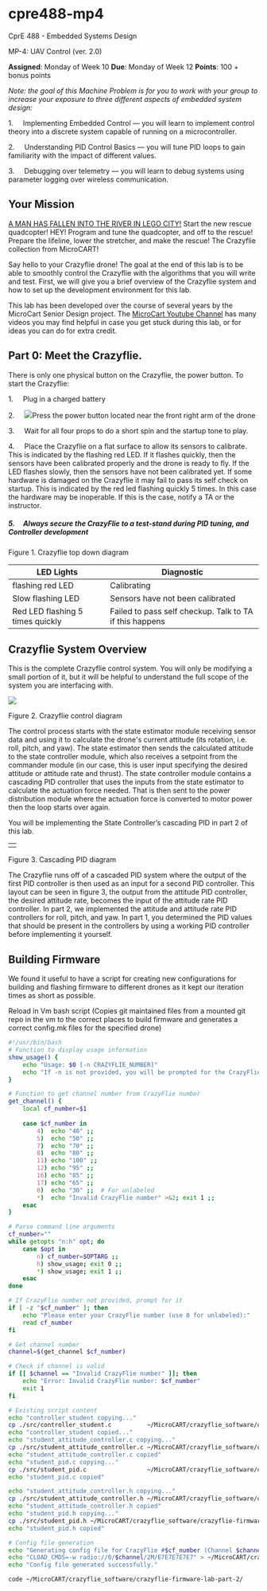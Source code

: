 # cpre488-mp4
CprE 488 \- Embedded Systems Design

MP-4: UAV Control (ver. 2.0)

**Assigned**: Monday of Week 10 **Due**: Monday of Week 12 **Points**: 100 + bonus points

*Note: the goal of this Machine Problem is for you to work with your group to increase your exposure to three different aspects of embedded system design:*

1.     Implementing Embedded Control — you will learn to implement control theory into a discrete system capable of running on a microcontroller.

2.     Understanding PID Control Basics — you will tune PID loops to gain familiarity with the impact of different values.

3.     Debugging over telemetry — you will learn to debug systems using parameter logging over wireless communication.

## Your Mission

[A MAN HAS FALLEN INTO THE RIVER IN LEGO CITY!](https://www.youtube.com/watch?v=Rl1HcsdVf0w) Start the new rescue quadcopter! HEY! Program and tune the quadcopter, and off to the rescue! Prepare the lifeline, lower the stretcher, and make the rescue! The Crazyflie collection from MicroCART!

Say hello to your Crazyflie drone! The goal at the end of this lab is to be able to smoothly control the Crazyflie with the algorithms that you will write and test. First, we will give you a brief overview of the Crazyflie system and how to set up the development environment for this lab.

This lab has been developed over the course of several years by the MicroCart Senior Design project. The [MicroCart Youtube Channel](https://www.youtube.com/%40microcart8754) has many videos you may find helpful in case you get stuck during this lab, or for ideas you can do for extra credit.

  

## Part 0: Meet the Crazyflie.

There is only one physical button on the Crazyflie, the power button. To start the Crazyflie:

1.     Plug in a charged battery

2.     ![](https://class.ece.iastate.edu/cpre488/labs/MP4/MP-4_files/image002.jpg)Press the power button located near the front right arm of the drone

3.     Wait for all four props to do a short spin and the startup tone to play.

4.     Place the Crazyflie on a flat surface to allow its sensors to calibrate. This is indicated by the flashing red LED. If it flashes quickly, then the sensors have been calibrated properly and the drone is ready to fly. If the LED flashes slowly, then the sensors have not been calibrated yet. If some hardware is damaged on the Crazyflie it may fail to pass its self check on startup. This is indicated by the red led flashing quickly 5 times. In this case the hardware may be inoperable. If this is the case, notify a TA or the instructor.

##### 5.     Always secure the CrazyFlie to a test-stand during PID tuning, and Controller development

Figure 1. Crazyflie top down diagram

| **LED Lights** | **Diagnostic** |
| --- | --- |
| flashing red LED | Calibrating |
| Slow flashing LED | Sensors have not been calibrated |
| Red LED flashing 5 times quickly | Failed to pass self checkup. Talk to TA if this happens |

## Crazyflie System Overview

This is the complete Crazyflie control system. You will only be modifying a small portion of it, but it will be helpful to understand the full scope of the system you are interfacing with.

  

![](https://class.ece.iastate.edu/cpre488/labs/MP4/MP-4_files/image004.jpg)

Figure 2. Crazyflie control diagram

The control process starts with the state estimator module receiving sensor data and using it to calculate the drone's current attitude (its rotation, i.e. roll, pitch, and yaw). The state estimator then sends the calculated attitude to the state controller module, which also receives a setpoint from the commander module (in our case, this is user input specifying the desired attitude or attitude rate and thrust). The state controller module contains a cascading PID controller that uses the inputs from the state estimator to calculate the actuation force needed. That is then sent to the power distribution module where the actuation force is converted to motor power then the loop starts over again.

You will be implementing the State Controller’s cascading PID in part 2 of this lab.

|  |
| --- |
|  | ![](https://class.ece.iastate.edu/cpre488/labs/MP4/MP-4_files/image006.jpg) |

  

Figure 3. Cascading PID diagram

The Crazyflie runs off of a cascaded PID system where the output of the first PID controller is then used as an input for a second PID controller. This layout can be seen in figure 3, the output from the attitude PID controller, the desired attitude rate, becomes the input of the attitude rate PID controller. In part 2, we  implemented the attitude and attitude rate PID controllers for roll, pitch, and yaw. In part 1, you determined the PID values that should be present in the controllers by using a working PID controller before implementing it yourself.

## Building Firmware


We found it useful to have a script for creating new configurations for building and flashing firmware to different drones as it kept our iteration times as short as possible.


Reload in Vm bash script (Copies git maintained files from a mounted git repo in the vm to the correct places to build firmware and generates a correct config.mk files for the specified drone)
```bash
#!/usr/bin/bash
# Function to display usage information
show_usage() {
    echo "Usage: $0 [-n CRAZYFLIE_NUMBER]"
    echo "If -n is not provided, you will be prompted for the CrazyFlie number."
}

# Function to get channel number from CrazyFlie number
get_channel() {
    local cf_number=$1
    
    case $cf_number in
        4)  echo "40" ;;
        5)  echo "50" ;;
        7)  echo "70" ;;
        8)  echo "80" ;;
        11) echo "100" ;;
        12) echo "95" ;;
        16) echo "85" ;;
        17) echo "65" ;;
        0)  echo "30" ;;  # For unlabeled
        *)  echo "Invalid CrazyFlie number" >&2; exit 1 ;;
    esac
}

# Parse command line arguments
cf_number=""
while getopts "n:h" opt; do
    case $opt in
        n) cf_number=$OPTARG ;;
        h) show_usage; exit 0 ;;
        *) show_usage; exit 1 ;;
    esac
done

# If CrazyFlie number not provided, prompt for it
if [ -z "$cf_number" ]; then
    echo "Please enter your CrazyFlie number (use 0 for unlabeled):"
    read cf_number
fi

# Get channel number
channel=$(get_channel $cf_number)

# Check if channel is valid
if [[ $channel == "Invalid CrazyFlie number" ]]; then
    echo "Error: Invalid CrazyFlie number: $cf_number"
    exit 1
fi

# Existing script content
echo "controller_student copying..."
cp ./src/controller_student.c          ~/MicroCART/crazyflie_software/crazyflie-firmware-lab-part-2/src/modules/src/controller_student.c
echo "controller_student copied..."
echo "student_attitude_controller.c copying..."
cp ./src/student_attitude_controller.c ~/MicroCART/crazyflie_software/crazyflie-firmware-lab-part-2/src/modules/src/student_attitude_controller.c
echo "student_attitude_controller.c copied"
echo "student_pid.c copying..."
cp ./src/student_pid.c                 ~/MicroCART/crazyflie_software/crazyflie-firmware-lab-part-2/src/modules/src/student_pid.c
echo "student_pid.c copied"

echo "student_attitude_controller.h copying..."
cp ./src/student_attitude_controller.h ~/MicroCART/crazyflie_software/crazyflie-firmware-lab-part-2/src/modules/interface/student_attitude_controller.h
echo "student_attitude_controller.h copied"
echo "student_pid.h copying..."
cp ./src/student_pid.h ~/MicroCART/crazyflie_software/crazyflie-firmware-lab-part-2/src/modules/interface/student_pid.h
echo "student_pid.h copied"

# Config file generation
echo "Generating config file for CrazyFlie #$cf_number (Channel $channel)..."
echo "CLOAD_CMDS=-w radio://0/$channel/2M/E7E7E7E7E7" > ~/MicroCART/crazyflie_software/crazyflie-firmware-lab-part-2/tools/make/config.mk
echo "Config file generated successfully."

code ~/MicroCART/crazyflie_software/crazyflie-firmware-lab-part-2/
```